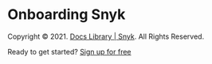 # Onboarding Snyk

Copyright © 2021. [Docs Library \| Snyk](/hc/en-us). All Rights Reserved.

Ready to get started? [Sign up for free](https://snyk.io/login?cta=sign-up&loc=footer&page=support_docs_page)

